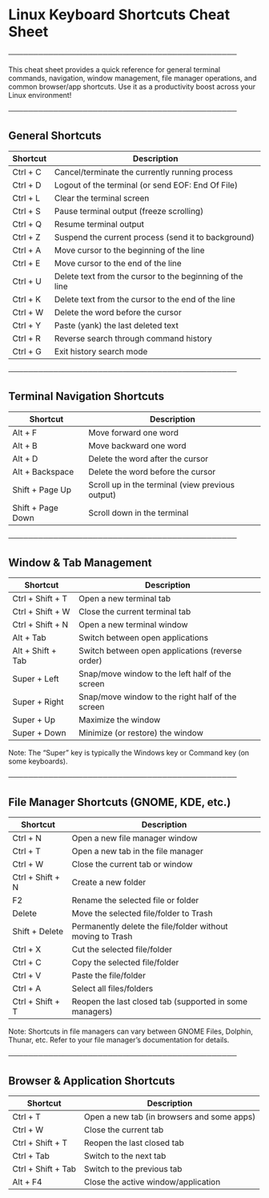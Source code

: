 # Linux Keyboard Shortcuts Cheat Sheet  
──────────────────────────────────────────────  

This cheat sheet provides a quick reference for general terminal commands, navigation, window management, file manager operations, and common browser/app shortcuts. Use it as a productivity boost across your Linux environment!

──────────────────────────────────────────────  
## General Shortcuts  
| Shortcut         | Description                                                     |
|------------------|-----------------------------------------------------------------|
| Ctrl + C         | Cancel/terminate the currently running process                  |
| Ctrl + D         | Logout of the terminal (or send EOF: End Of File)                |
| Ctrl + L         | Clear the terminal screen                                       |
| Ctrl + S         | Pause terminal output (freeze scrolling)                        |
| Ctrl + Q         | Resume terminal output                                          |
| Ctrl + Z         | Suspend the current process (send it to background)             |
| Ctrl + A         | Move cursor to the beginning of the line                        |
| Ctrl + E         | Move cursor to the end of the line                              |
| Ctrl + U         | Delete text from the cursor to the beginning of the line        |
| Ctrl + K         | Delete text from the cursor to the end of the line              |
| Ctrl + W         | Delete the word before the cursor                               |
| Ctrl + Y         | Paste (yank) the last deleted text                              |
| Ctrl + R         | Reverse search through command history                          |
| Ctrl + G         | Exit history search mode                                        |

──────────────────────────────────────────────  
## Terminal Navigation Shortcuts  
| Shortcut            | Description                                          |
|---------------------|------------------------------------------------------|
| Alt + F             | Move forward one word                                |
| Alt + B             | Move backward one word                               |
| Alt + D             | Delete the word after the cursor                     |
| Alt + Backspace     | Delete the word before the cursor                    |
| Shift + Page Up     | Scroll up in the terminal (view previous output)     |
| Shift + Page Down   | Scroll down in the terminal                        |

──────────────────────────────────────────────  
## Window & Tab Management  
| Shortcut                   | Description                                                      |
|----------------------------|------------------------------------------------------------------|
| Ctrl + Shift + T           | Open a new terminal tab                                          |
| Ctrl + Shift + W           | Close the current terminal tab                                   |
| Ctrl + Shift + N           | Open a new terminal window                                       |
| Alt + Tab                  | Switch between open applications                                 |
| Alt + Shift + Tab          | Switch between open applications (reverse order)                 |
| Super + Left               | Snap/move window to the left half of the screen                  |
| Super + Right              | Snap/move window to the right half of the screen                 |
| Super + Up                 | Maximize the window                                              |
| Super + Down               | Minimize (or restore) the window                                 |

Note: The “Super” key is typically the Windows key or Command key (on some keyboards).

──────────────────────────────────────────────  
## File Manager Shortcuts (GNOME, KDE, etc.)  
| Shortcut             | Description                                                 |
|----------------------|-------------------------------------------------------------|
| Ctrl + N             | Open a new file manager window                              |
| Ctrl + T             | Open a new tab in the file manager                          |
| Ctrl + W             | Close the current tab or window                             |
| Ctrl + Shift + N     | Create a new folder                                         |
| F2                   | Rename the selected file or folder                          |
| Delete               | Move the selected file/folder to Trash                      |
| Shift + Delete       | Permanently delete the file/folder without moving to Trash  |
| Ctrl + X             | Cut the selected file/folder                                |
| Ctrl + C             | Copy the selected file/folder                               |
| Ctrl + V             | Paste the file/folder                                       |
| Ctrl + A             | Select all files/folders                                    |
| Ctrl + Shift + T     | Reopen the last closed tab (supported in some managers)     |

Note: Shortcuts in file managers can vary between GNOME Files, Dolphin, Thunar, etc. Refer to your file manager’s documentation for details.

──────────────────────────────────────────────  
## Browser & Application Shortcuts  
| Shortcut                  | Description                                        |
|---------------------------|----------------------------------------------------|
| Ctrl + T                  | Open a new tab (in browsers and some apps)         |
| Ctrl + W                  | Close the current tab                              |
| Ctrl + Shift + T          | Reopen the last closed tab                         |
| Ctrl + Tab                | Switch to the next tab                             |
| Ctrl + Shift + Tab        | Switch to the previous tab                         |
| Alt + F4                  | Close the active window/application                |


